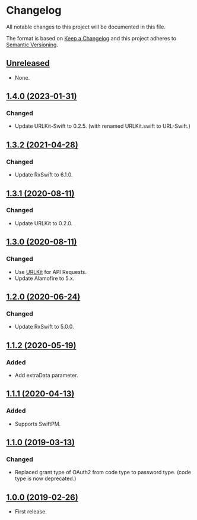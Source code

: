 # Changelog

All notable changes to this project will be documented in this file.

The format is based on [Keep a Changelog](http://keepachangelog.com/en/1.0.0/)
and this project adheres to [Semantic Versioning](http://semver.org/spec/v2.0.0.html).

## [Unreleased]

* None.

## [1.4.0 (2023-01-31)]

### Changed

* Update URLKit-Swift to 0.2.5. (with renamed URLKit.swift to URL-Swift.)

## [1.3.2 (2021-04-28)]

### Changed

* Update RxSwift to 6.1.0.

## [1.3.1 (2020-08-11)]

### Changed

* Update URLKit to 0.2.0.

## [1.3.0 (2020-08-11)]

### Changed

* Use [URLKit](https://github.com/ridi/URLKit.swift) for API Requests.
* Update Alamofire to 5.x.

## [1.2.0 (2020-06-24)]

### Changed

* Update RxSwift to 5.0.0.

## [1.1.2 (2020-05-19)]

### Added

* Add extraData parameter.

## [1.1.1 (2020-04-13)]

### Added

* Supports SwiftPM.

## [1.1.0 (2019-03-13)]

### Changed

* Replaced grant type of OAuth2 from code type to password type. (code type is now deprecated.)

## [1.0.0 (2019-02-26)]

* First release.

[Unreleased]: https://github.com/ridi/cocoa-oauth2/compare/1.4.0...HEAD
[1.4.0 (2023-01-31)]: https://github.com/ridi/cocoa-oauth2/compare/1.3.2...1.4.0
[1.3.2 (2021-04-28)]: https://github.com/ridi/cocoa-oauth2/compare/1.3.1...1.3.2
[1.3.1 (2020-08-11)]: https://github.com/ridi/cocoa-oauth2/compare/1.3.0...1.3.1
[1.3.0 (2020-08-11)]: https://github.com/ridi/cocoa-oauth2/compare/1.2.0...1.3.0
[1.2.0 (2020-06-24)]: https://github.com/ridi/cocoa-oauth2/compare/1.1.2...1.2.0
[1.1.2 (2020-05-19)]: https://github.com/ridi/cocoa-oauth2/compare/1.1.1...1.1.2
[1.1.1 (2020-04-13)]: https://github.com/ridi/cocoa-oauth2/compare/1.1.0...1.1.1
[1.1.0 (2019-03-13)]: https://github.com/ridi/cocoa-oauth2/compare/1.0.0...1.1.0
[1.0.0 (2019-02-26)]: https://github.com/ridi/cocoa-oauth2/compare/6a038b7...1.0.0
